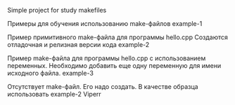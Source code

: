 Simple project for study makefiles

Примеры для обучения использованию make-файлов
example-1

Пример примитивного make-файла для программы hello.cpp Создаются отладочная и релизная версии кода
example-2

Пример make-файла для программы hello.cpp с использованием переменных. Необходимо добавить еще одну переменную для имени исходного файла.
example-3

Отсутствует make-файл. Его надо создать. В качестве образца использовать example-2
Viperr
